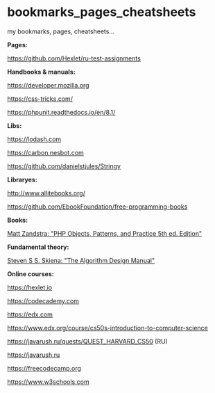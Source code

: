 # bookmarks_pages_cheatsheets
my bookmarks, pages, cheatsheets...

**Pages:**

https://github.com/Hexlet/ru-test-assignments

**Handbooks & manuals:**

https://developer.mozilla.org

https://css-tricks.com/

https://phpunit.readthedocs.io/en/8.1/

**Libs:**

https://lodash.com

https://carbon.nesbot.com

https://github.com/danielstjules/Stringy


**Libraryes:**

http://www.allitebooks.org/

https://github.com/EbookFoundation/free-programming-books

**Books:**


[Matt Zandstra: "PHP Objects, Patterns, and Practice 5th ed. Edition"](https://www.amazon.com/Objects-Patterns-Practice-MATT-ZANDSTRA/dp/1484219953/ref=sr_1_1?keywords=Zandstra+php&qid=1557613193&s=books&sr=1-1)


**Fundamental theory:**

[Steven S S. Skiena: "The Algorithm Design Manual"](https://www.amazon.com/Algorithm-Design-Manual-Steven-Skiena/dp/1849967202/ref=sr_1_1?qid=1557613071&refinements=p_27%3ASteven+S+S.+Skiena&s=books&sr=1-1&text=Steven+S+S.+Skiena)

**Online courses:**


https://hexlet.io

https://codecademy.com

https://edx.com

https://www.edx.org/course/cs50s-introduction-to-computer-science

https://javarush.ru/quests/QUEST_HARVARD_CS50  (RU)

https://javarush.ru

https://freecodecamp.org

https://www.w3schools.com
